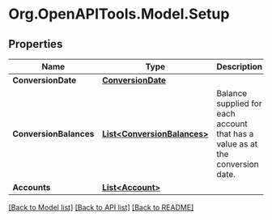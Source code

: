 # Org.OpenAPITools.Model.Setup

## Properties

Name | Type | Description | Notes
------------ | ------------- | ------------- | -------------
**ConversionDate** | [**ConversionDate**](ConversionDate.md) |  | [optional] 
**ConversionBalances** | [**List&lt;ConversionBalances&gt;**](ConversionBalances.md) | Balance supplied for each account that has a value as at the conversion date. | [optional] 
**Accounts** | [**List&lt;Account&gt;**](Account.md) |  | [optional] 

[[Back to Model list]](../README.md#documentation-for-models) [[Back to API list]](../README.md#documentation-for-api-endpoints) [[Back to README]](../README.md)

